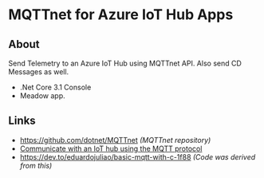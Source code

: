 # MQTTnet for Azure IoT Hub Apps

## About
Send Telemetry to an Azure IoT Hub using MQTTnet API. Also send CD Messages as well.

- .Net Core 3.1 Console
- Meadow app.

## Links
- https://github.com/dotnet/MQTTnet _(MQTTnet repository)_
- [Communicate with an IoT hub using the MQTT protocol](https://learn.microsoft.com/en-us/azure/iot/iot-mqtt-connect-to-iot-hub)
- https://dev.to/eduardojuliao/basic-mqtt-with-c-1f88 _(Code was derived from this)_


